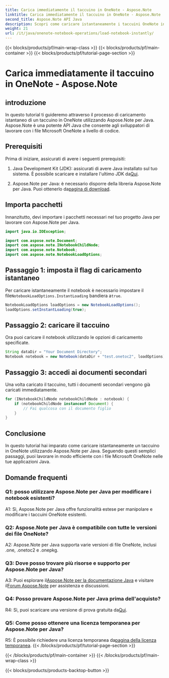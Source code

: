 ```yaml
---
title: Carica immediatamente il taccuino in OneNote - Aspose.Note
linktitle: Carica immediatamente il taccuino in OneNote - Aspose.Note
second_title: Aspose.Note API Java
description: Scopri come caricare istantaneamente i taccuini OneNote in Java utilizzando Aspose.Note per Java. Migliora la tua produttività con una gestione efficiente del notebook.
weight: 21
url: /it/java/onenote-notebook-operations/load-notebook-instantly/
---
```


{{< blocks/products/pf/main-wrap-class >}}
{{< blocks/products/pf/main-container >}}
{{< blocks/products/pf/tutorial-page-section >}}

# Carica immediatamente il taccuino in OneNote - Aspose.Note

## introduzione

In questo tutorial ti guideremo attraverso il processo di caricamento istantaneo di un taccuino in OneNote utilizzando Aspose.Note per Java. Aspose.Note è una potente API Java che consente agli sviluppatori di lavorare con i file Microsoft OneNote a livello di codice.

## Prerequisiti

Prima di iniziare, assicurati di avere i seguenti prerequisiti:

1.  Java Development Kit (JDK): assicurati di avere Java installato sul tuo sistema. È possibile scaricare e installare l'ultimo JDK da[Qui](https://www.oracle.com/java/technologies/javase-jdk15-downloads.html).

2.  Aspose.Note per Java: è necessario disporre della libreria Aspose.Note per Java. Puoi ottenerlo da[pagina di download](https://releases.aspose.com/note/java/).

## Importa pacchetti

Innanzitutto, devi importare i pacchetti necessari nel tuo progetto Java per lavorare con Aspose.Note per Java.

```java
import java.io.IOException;

import com.aspose.note.Document;
import com.aspose.note.INotebookChildNode;
import com.aspose.note.Notebook;
import com.aspose.note.NotebookLoadOptions;
```

## Passaggio 1: imposta il flag di caricamento istantaneo

 Per caricare istantaneamente il notebook è necessario impostare il file`NotebookLoadOptions.InstantLoading` bandiera a`true`.

```java
NotebookLoadOptions loadOptions = new NotebookLoadOptions();
loadOptions.setInstantLoading(true);
```

## Passaggio 2: caricare il taccuino

Ora puoi caricare il notebook utilizzando le opzioni di caricamento specificate.

```java
String dataDir = "Your Document Directory";
Notebook notebook = new Notebook(dataDir + "test.onetoc2", loadOptions);
```

## Passaggio 3: accedi ai documenti secondari

Una volta caricato il taccuino, tutti i documenti secondari vengono già caricati immediatamente.

```java
for (INotebookChildNode notebookChildNode : notebook) {
    if (notebookChildNode instanceof Document) {
        // Fai qualcosa con il documento figlio
    }
}
```

## Conclusione

In questo tutorial hai imparato come caricare istantaneamente un taccuino in OneNote utilizzando Aspose.Note per Java. Seguendo questi semplici passaggi, puoi lavorare in modo efficiente con i file Microsoft OneNote nelle tue applicazioni Java.

## Domande frequenti

### Q1: posso utilizzare Aspose.Note per Java per modificare i notebook esistenti?

A1: Sì, Aspose.Note per Java offre funzionalità estese per manipolare e modificare i taccuini OneNote esistenti.

### Q2: Aspose.Note per Java è compatibile con tutte le versioni dei file OneNote?

A2: Aspose.Note per Java supporta varie versioni di file OneNote, inclusi .one, .onetoc2 e .onepkg.

### Q3: Dove posso trovare più risorse e supporto per Aspose.Note per Java?

 A3: Puoi esplorare il[Aspose.Note per la documentazione Java](https://reference.aspose.com/note/java/) e visitare il[Forum Aspose.Note](https://forum.aspose.com/c/note/28) per assistenza e discussioni.

### Q4: Posso provare Aspose.Note per Java prima dell'acquisto?

 R4: Sì, puoi scaricare una versione di prova gratuita da[Qui](https://releases.aspose.com/).

### Q5: Come posso ottenere una licenza temporanea per Aspose.Note per Java?

 R5: È possibile richiedere una licenza temporanea da[pagina della licenza temporanea](https://purchase.aspose.com/temporary-license/).
{{< /blocks/products/pf/tutorial-page-section >}}

{{< /blocks/products/pf/main-container >}}
{{< /blocks/products/pf/main-wrap-class >}}

{{< blocks/products/products-backtop-button >}}
